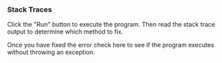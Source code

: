 ### Stack Traces

Click the "Run" button to execute the program. Then read the stack trace output to determine which method to fix. 

Once you have fixed the error check here to see if the program executes without throwing an exception. 

